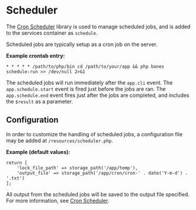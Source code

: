 # Scheduler

The [Cron Scheduler](https://github.com/bayfrontmedia/cron-scheduler) library is used to manage scheduled jobs, 
and is added to the services container as `schedule`.

Scheduled jobs are typically setup as a cron job on the server.

**Example crontab entry:**

```
* * * * * /path/to/php/bin cd /path/to/your/app && php bones schedule:run >> /dev/null 2>&1
```

The scheduled jobs will run immediately after the `app.cli` event.
The `app.schedule.start` event is fired just before the jobs are ran.
The `app.schedule.end` event fires just after the jobs are completed, and includes the `$result` as a parameter.

## Configuration

In order to customize the handling of scheduled jobs, a configuration file may be added at `/resources/scheduler.php`.

**Example (default values):**

```
return [
    'lock_file_path' => storage_path('/app/temp'),
    'output_file' => storage_path('/app/cron/cron-' . date('Y-m-d') . '.txt')
];
```

All output from the scheduled jobs will be saved to the output file specified.
For more information, see [Cron Scheduler](https://github.com/bayfrontmedia/cron-scheduler#creating-an-instance).